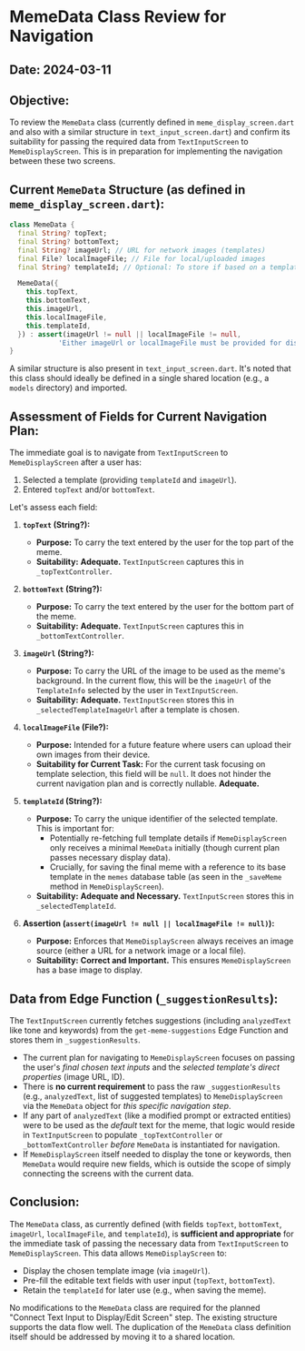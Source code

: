 # MemeData Class Review for Navigation

## Date: 2024-03-11

## Objective:
To review the `MemeData` class (currently defined in `meme_display_screen.dart` and also with a similar structure in `text_input_screen.dart`) and confirm its suitability for passing the required data from `TextInputScreen` to `MemeDisplayScreen`. This is in preparation for implementing the navigation between these two screens.

## Current `MemeData` Structure (as defined in `meme_display_screen.dart`):
```dart
class MemeData {
  final String? topText;
  final String? bottomText;
  final String? imageUrl; // URL for network images (templates)
  final File? localImageFile; // File for local/uploaded images
  final String? templateId; // Optional: To store if based on a template

  MemeData({
    this.topText,
    this.bottomText,
    this.imageUrl,
    this.localImageFile,
    this.templateId,
  }) : assert(imageUrl != null || localImageFile != null, 
            'Either imageUrl or localImageFile must be provided for display.');
}
```
A similar structure is also present in `text_input_screen.dart`. It's noted that this class should ideally be defined in a single shared location (e.g., a `models` directory) and imported.

## Assessment of Fields for Current Navigation Plan:

The immediate goal is to navigate from `TextInputScreen` to `MemeDisplayScreen` after a user has:
1.  Selected a template (providing `templateId` and `imageUrl`).
2.  Entered `topText` and/or `bottomText`.

Let's assess each field:

1.  **`topText` (String?):**
    *   **Purpose:** To carry the text entered by the user for the top part of the meme.
    *   **Suitability:** **Adequate.** `TextInputScreen` captures this in `_topTextController`.

2.  **`bottomText` (String?):**
    *   **Purpose:** To carry the text entered by the user for the bottom part of the meme.
    *   **Suitability:** **Adequate.** `TextInputScreen` captures this in `_bottomTextController`.

3.  **`imageUrl` (String?):**
    *   **Purpose:** To carry the URL of the image to be used as the meme's background. In the current flow, this will be the `imageUrl` of the `TemplateInfo` selected by the user in `TextInputScreen`.
    *   **Suitability:** **Adequate.** `TextInputScreen` stores this in `_selectedTemplateImageUrl` after a template is chosen.

4.  **`localImageFile` (File?):**
    *   **Purpose:** Intended for a future feature where users can upload their own images from their device.
    *   **Suitability for Current Task:** For the current task focusing on template selection, this field will be `null`. It does not hinder the current navigation plan and is correctly nullable. **Adequate.**

5.  **`templateId` (String?):**
    *   **Purpose:** To carry the unique identifier of the selected template. This is important for:
        *   Potentially re-fetching full template details if `MemeDisplayScreen` only receives a minimal `MemeData` initially (though current plan passes necessary display data).
        *   Crucially, for saving the final meme with a reference to its base template in the `memes` database table (as seen in the `_saveMeme` method in `MemeDisplayScreen`).
    *   **Suitability:** **Adequate and Necessary.** `TextInputScreen` stores this in `_selectedTemplateId`.

6.  **Assertion (`assert(imageUrl != null || localImageFile != null)`):**
    *   **Purpose:** Enforces that `MemeDisplayScreen` always receives an image source (either a URL for a network image or a local file).
    *   **Suitability:** **Correct and Important.** This ensures `MemeDisplayScreen` has a base image to display.

## Data from Edge Function (`_suggestionResults`):

The `TextInputScreen` currently fetches suggestions (including `analyzedText` like tone and keywords) from the `get-meme-suggestions` Edge Function and stores them in `_suggestionResults`.

*   The current plan for navigating to `MemeDisplayScreen` focuses on passing the user's *final chosen text inputs* and the *selected template's direct properties* (image URL, ID).
*   There is **no current requirement** to pass the raw `_suggestionResults` (e.g., `analyzedText`, list of suggested templates) to `MemeDisplayScreen` via the `MemeData` object for *this specific navigation step*.
*   If any part of `analyzedText` (like a modified prompt or extracted entities) were to be used as the *default* text for the meme, that logic would reside in `TextInputScreen` to populate `_topTextController` or `_bottomTextController` *before* `MemeData` is instantiated for navigation.
*   If `MemeDisplayScreen` itself needed to display the tone or keywords, then `MemeData` would require new fields, which is outside the scope of simply connecting the screens with the current data.

## Conclusion:

The `MemeData` class, as currently defined (with fields `topText`, `bottomText`, `imageUrl`, `localImageFile`, and `templateId`), is **sufficient and appropriate** for the immediate task of passing the necessary data from `TextInputScreen` to `MemeDisplayScreen`. This data allows `MemeDisplayScreen` to:
*   Display the chosen template image (via `imageUrl`).
*   Pre-fill the editable text fields with user input (`topText`, `bottomText`).
*   Retain the `templateId` for later use (e.g., when saving the meme).

No modifications to the `MemeData` class are required for the planned "Connect Text Input to Display/Edit Screen" step. The existing structure supports the data flow well. The duplication of the `MemeData` class definition itself should be addressed by moving it to a shared location.
```
